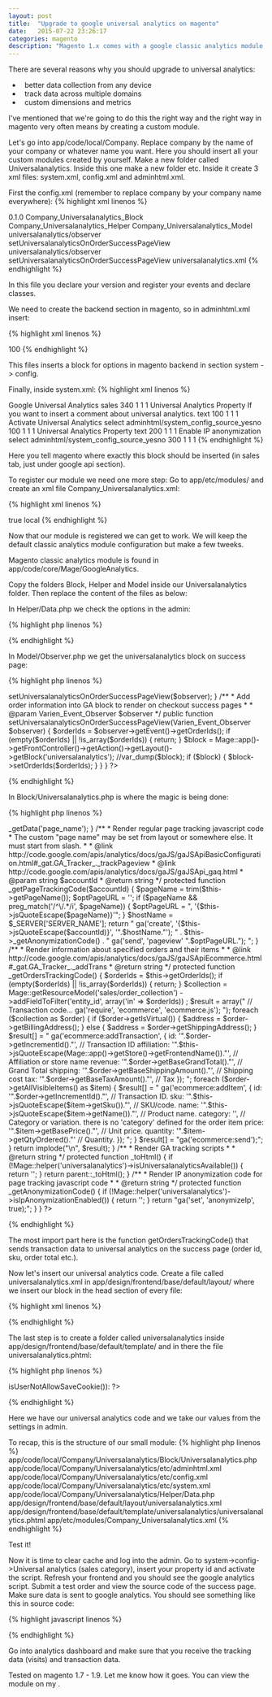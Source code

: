 ```yaml
---
layout: post
title:  "Upgrade to google universal analytics on magento"
date:   2015-07-22 23:26:17
categories: magento
description: "Magento 1.x comes with a google classic analytics module, which is cool. But the new standard is universal analytics. Here is how to upgrade, the right way."
---
```

There are several reasons why you should upgrade to universal analytics: 

<ul class="cool-bullet lists">
<li>&nbsp; better data collection from any device</li>
<li>&nbsp; track data across multiple domains</li>
<li>&nbsp; custom dimensions and metrics</li>
</ul>

I've mentioned that we're going to do this the right way and the right way in magento very often means by creating a custom module.

Let's go into <span class="code">app/code/local/Company</span>. Replace company by the name of your company or whatever name you want. Here you should insert all your custom modules created by yourself. Make a new folder called <span class="code">Universalanalytics</span>. Inside this one make a new folder <span class="code">etc</span>. Inside it create 3 xml files: <span class="code">system.xml</span>, <span class="code">config.xml</span> and <span class="code">adminhtml.xml</span>.

First the config.xml (remember to replace company by your company name everywhere):
{% highlight xml linenos %}
<?xml version="1.0"?>
<config>
	<modules>
		<Company_Universalanalytics>
			<version>0.1.0</version>
		</Company_Universalanalytics>
	</modules>
	<global>
		<blocks>
			<universalanalytics>
				<class>Company_Universalanalytics_Block</class>
			</universalanalytics>
		</blocks>
		<helpers>
			<universalanalytics>
				<class>Company_Universalanalytics_Helper</class>
			</universalanalytics>
		</helpers>
		<models>
			<universalanalytics>
				<class>Company_Universalanalytics_Model</class>
			</universalanalytics>
		</models>
	</global>
	<frontend>
		<events>
            <checkout_onepage_controller_success_action>
                <observers>
                    <universalanalytics_order_success>
                        <class>universalanalytics/observer</class>
                        <method>setUniversalanalyticsOnOrderSuccessPageView</method>
                    </universalanalytics_order_success>
                </observers>
            </checkout_onepage_controller_success_action>
            <checkout_multishipping_controller_success_action>
                <observers>
                    <universalanalytics_order_success>
                        <class>universalanalytics/observer</class>
                        <method>setUniversalanalyticsOnOrderSuccessPageView</method>
                    </universalanalytics_order_success>
                </observers>
            </checkout_multishipping_controller_success_action>
        </events>
		<layout>
			<updates>
				<universalanalytics>
					<file>universalanalytics.xml</file>
				</universalanalytics>
			</updates>
		</layout>
	</frontend>
</config>
{% endhighlight %}

In this file you declare your version and register your events and declare classes.

We need to create the backend section in magento, so in <span class="code">adminhtml.xml</span> insert:

{% highlight xml linenos %}
<?xml version="1.0"?>
<config>
  <acl>
    <resources>
      <admin>
        <children>
          <system>
            <children>
              <config>
                <children>
                  <universalanalytics translate="title">
                    <title>Google Universal Analytics</title>
                    <sort_order>100</sort_order>
                  </universalanalytics>
                </children>
              </config>
            </children>
          </system>
        </children>
      </admin>
    </resources>
  </acl>
</config>
{% endhighlight %}

This files inserts a block for options in magento backend in section system -> config.

Finally, inside <span class="code">system.xml</span>:
{% highlight xml linenos %}
<?xml version="1.0"?>
<config>
  <sections>
    <universalanalytics translate="label">
      <label>Google Universal Analytics</label>
      <tab>sales</tab>
      <sort_order>340</sort_order>
      <show_in_default>1</show_in_default>
       <show_in_website>1</show_in_website>
      <show_in_store>1</show_in_store>
      <groups>
        <universalanalytics translate="label">
          <label>Universal Analytics Property</label>
          <comment>If you want to insert a comment about universal analytics.</comment>
          <frontend_type>text</frontend_type>
          <sort_order>100</sort_order>
          <show_in_default>1</show_in_default>
          <show_in_website>1</show_in_website>
		  <show_in_store>1</show_in_store>
          <fields>
	        <active translate="label">
              <label>Activate Universal Analytics</label>
              <frontend_type>select</frontend_type>
              <source_model>adminhtml/system_config_source_yesno</source_model>
              <sort_order>100</sort_order>
              <show_in_default>1</show_in_default>
              <show_in_website>1</show_in_website>
			  <show_in_store>1</show_in_store>
            </active>
            <account translate="label">
              <label>Universal Analytics Property</label>
              <frontend_type>text</frontend_type>
              <sort_order>200</sort_order>
              <show_in_default>1</show_in_default>
              <show_in_website>1</show_in_website>
			  <show_in_store>1</show_in_store>
            </account>
            <anonymization translate="label">
                <label>Enable IP anonymization</label>
                <frontend_type>select</frontend_type>
                <source_model>adminhtml/system_config_source_yesno</source_model>
                <sort_order>300</sort_order>
                <show_in_default>1</show_in_default>
                <show_in_website>1</show_in_website>
                <show_in_store>1</show_in_store>
            </anonymization>
          </fields>
        </universalanalytics>
      </groups>
    </universalanalytics>
  </sections>
</config>
{% endhighlight %}

Here you tell magento where exactly this block should be inserted (in sales tab, just under google api section).

To register our module we need one more step:
Go to <span class="code">app/etc/modules/</span> and create an xml file <span class="code">Company_Universalanalytics.xml</span>:

{% highlight xml linenos %}
<?xml version="1.0"?>
<config>
	<modules>
		<Company_Universalanalytics>
			<active>true</active>
			<codePool>local</codePool>
		</Company_Universalanalytics>
	</modules>
</config>
{% endhighlight %}

Now that our module is registered we can get to work. We will keep the default classic analytics module configuration but make a few tweeks.

Magento classic analytics module is found in <span class="code">app/code/core/Mage/GoogleAnalytics</span>. 

Copy the folders <span class="code">Block</span>, <span class="code">Helper</span> and <span class="code">Model</span> inside our Universalanalytics folder. Then replace the content of the files as below:

In  <span class="code">Helper/Data.php</span> we check the options in the admin:

{% highlight php linenos %}
<?php
class Company_Universalanalytics_Helper_Data extends Mage_Core_Helper_Abstract
{
    /**
     * Config paths for using throughout the code
     */
    const XML_PATH_ACTIVE        = 'universalanalytics/universalanalytics/active';
    const XML_PATH_ACCOUNT       = 'universalanalytics/universalanalytics/account';
    const XML_PATH_ANONYMIZATION = 'universalanalytics/universalanalytics/anonymization';

    /**
     * Whether GA is ready to use
     *
     * @param mixed $store
     * @return bool
     */
    public function isUniversalanalyticsAvailable($store = null)
    {
        $accountId = Mage::getStoreConfig(self::XML_PATH_ACCOUNT, $store);
        return $accountId && Mage::getStoreConfigFlag(self::XML_PATH_ACTIVE, $store);
    }

    /**
     * Whether GA IP Anonymization is enabled
     *
     * @param null $store
     * @return bool
     */
    public function isIpAnonymizationEnabled($store = null)
    {
        return Mage::getStoreConfigFlag(self::XML_PATH_ANONYMIZATION, $store);
    }
}
?>
{% endhighlight %}

In  <span class="code">Model/Observer.php</span> we get the universalanalytics block on success page:

{% highlight php linenos %}
<?php
class Company_Universalanalytics_Model_Observer
{
    /**
     * Create Google Analytics block for success page view
     *
     * @deprecated after 1.3.2.3 Use setGoogleAnalyticsOnOrderSuccessPageView() method instead
     * @param Varien_Event_Observer $observer
     */
    public function order_success_page_view($observer)
    {
        $this->setUniversalanalyticsOnOrderSuccessPageView($observer);
    }

    /**
     * Add order information into GA block to render on checkout success pages
     *
     * @param Varien_Event_Observer $observer
     */
    public function setUniversalanalyticsOnOrderSuccessPageView(Varien_Event_Observer $observer)
    {
        $orderIds = $observer->getEvent()->getOrderIds();
        if (empty($orderIds) || !is_array($orderIds)) {
            return;
        }
        $block = Mage::app()->getFrontController()->getAction()->getLayout()->getBlock('universalanalytics');
        //var_dump($block);
        if ($block) {
            $block->setOrderIds($orderIds);
        }
    }
}
?>
{% endhighlight %}

In  <span class="code">Block/Universalanalytics.php</span> is where the magic is being done:

{% highlight php linenos %}
<?php
class Company_Universalanalytics_Block_Universalanalytics extends Mage_Core_Block_Template{	
	 
	 /**
     * @deprecated after 1.4.1.1
     * @see self::_getOrdersTrackingCode()
     * @return string
     */
    public function getQuoteOrdersHtml()
    {
        return '';
    }

    /**
     * @deprecated after 1.4.1.1
     * self::_getOrdersTrackingCode()
     * @return string
     */
    public function getOrderHtml()
    {
        return '';
    }

    /**
     * @deprecated after 1.4.1.1
     * @see _toHtml()
     * @return string
     */
    public function getAccount()
    {
        return '';
    }

    /**
     * Get a specific page name (may be customized via layout)
     *
     * @return string|null
     */
    public function getPageName()
    {
        return $this->_getData('page_name');
    }

    /**
     * Render regular page tracking javascript code
     * The custom "page name" may be set from layout or somewhere else. It must start from slash.
     *
     * @link http://code.google.com/apis/analytics/docs/gaJS/gaJSApiBasicConfiguration.html#_gat.GA_Tracker_._trackPageview
     * @link http://code.google.com/apis/analytics/docs/gaJS/gaJSApi_gaq.html
     * @param string $accountId
     * @return string
     */
    protected function _getPageTrackingCode($accountId)
    {
        $pageName   = trim($this->getPageName());
        $optPageURL = '';
        if ($pageName && preg_match('/^\/.*/i', $pageName)) {
            $optPageURL = ", '{$this->jsQuoteEscape($pageName)}'";
        }
        
        $hostName = $_SERVER['SERVER_NAME'];
        
        return "
        	
			ga('create', '{$this->jsQuoteEscape($accountId)}', '".$hostName."');
			" . $this->_getAnonymizationCode() . "
			ga('send', 'pageview' ".$optPageURL.");
			
		";
    }


    /**
     * Render information about specified orders and their items
     *
     * @link http://code.google.com/apis/analytics/docs/gaJS/gaJSApiEcommerce.html#_gat.GA_Tracker_._addTrans
     * @return string
     */
    
    
    protected function _getOrdersTrackingCode()
	{
		
	    $orderIds = $this->getOrderIds();
	    if (empty($orderIds) || !is_array($orderIds)) {
	        return;
	    }
	    $collection = Mage::getResourceModel('sales/order_collection')
	        ->addFieldToFilter('entity_id', array('in' => $orderIds))
	    ;
	    $result = array("
	        // Transaction code...
	        ga('require', 'ecommerce', 'ecommerce.js');
	    ");
	
	    foreach ($collection as $order) {
	        if ($order->getIsVirtual()) {
	            $address = $order->getBillingAddress();
	        } else {
	            $address = $order->getShippingAddress();
	        }
	
	        $result[] = "
	            ga('ecommerce:addTransaction', {
	                id:          '".$order->getIncrementId()."', // Transaction ID
	                affiliation: '".$this->jsQuoteEscape(Mage::app()->getStore()->getFrontendName())."', // Affiliation or store name
	                revenue:     '".$order->getBaseGrandTotal()."', // Grand Total
	                shipping:    '".$order->getBaseShippingAmount()."', // Shipping cost
	                tax:         '".$order->getBaseTaxAmount()."', // Tax
	
	            });
	        ";
	
	        foreach ($order->getAllVisibleItems() as $item) {
	
	            $result[] = "
	            ga('ecommerce:addItem', {
	
	                id:       '".$order->getIncrementId()."', // Transaction ID.
	                sku:      '".$this->jsQuoteEscape($item->getSku())."', // SKU/code.
	                name:     '".$this->jsQuoteEscape($item->getName())."', // Product name.
	                category: '', // Category or variation. there is no 'category' defined for the order item
	                price:    '".$item->getBasePrice()."', // Unit price.
	                quantity: '".$item->getQtyOrdered()."' // Quantity.
	
	            });
	        ";
	
	        }
	        $result[] = "ga('ecommerce:send');";
	    }
	    return implode("\n", $result);
	}

    /**
     * Render GA tracking scripts
     *
     * @return string
     */
    protected function _toHtml()
    {
        if (!Mage::helper('universalanalytics')->isUniversalanalyticsAvailable()) {
            return '';
        }
        return parent::_toHtml();
    }

    /**
     * Render IP anonymization code for page tracking javascript code
     *
     * @return string
     */
    protected function _getAnonymizationCode()
    {
        if (!Mage::helper('universalanalytics')->isIpAnonymizationEnabled()) {
            return '';
        }
        return "ga('set', 'anonymizeIp', true);";
    }
	
}
?>
{% endhighlight %}

The most import part here is the function <span class="code">getOrdersTrackingCode()</span> that sends transaction data to universal analytics on the success page (order id, sku, order total etc.).

Now let's insert our universal analytics code. Create a file called universalanalytics.xml in <span class="code">app/design/frontend/base/default/layout/</span> where we insert our block in the head section of every file:

{% highlight xml linenos %}
<?xml version="1.0" ?>
<layout version="0.1.0">
	<default>
		<reference name="head">
			<block type="universalanalytics/universalanalytics" name="universalanalytics" template="universalanalytics/universalanalytics.phtml" />
		</reference>
	</default>
</layout>
{% endhighlight %}

The last step is to create a folder called universalanalytics inside <span class="code">app/design/frontend/base/default/template/</span> and in there the file <span class="code">universalanalytics.phtml</span>:

{% highlight php linenos %}
<?php 

if (!Mage::helper('core/cookie')->isUserNotAllowSaveCookie()): ?>
<?php $accountId = Mage::getStoreConfig(Company_Universalanalytics_Helper_Data::XML_PATH_ACCOUNT); ?>

<!-- BEGIN UNIVERSAL ANALYTICS -->
<script type="text/javascript">
//<![CDATA[
	
	(function(i,s,o,g,r,a,m){i['GoogleAnalyticsObject']=r;i[r]=i[r]||function(){
	(i[r].q=i[r].q||[]).push(arguments)},i[r].l=1*new Date();a=s.createElement(o),
	m=s.getElementsByTagName(o)[0];a.async=1;a.src=g;m.parentNode.insertBefore(a,m)
	})(window,document,'script','//www.google-analytics.com/analytics.js','ga');
	
	<?php echo $this->_getPageTrackingCode($accountId) ?>
    <?php echo $this->_getOrdersTrackingCode() ?>


//]]>
</script>
<!-- END UNIVERSAL ANALYTICS -->
<?php endif; ?>
{% endhighlight %}

Here we have our universal analytics code and we take our values from the settings in admin. 

To recap, this is the structure of our small module:
{% highlight php linenos %}
app/code/local/Company/Universalanalytics/Block/Universalanalytics.php
app/code/local/Company/Universalanalytics/etc/adminhtml.xml
app/code/local/Company/Universalanalytics/etc/config.xml
app/code/local/Company/Universalanalytics/etc/system.xml
app/code/local/Company/Universalanalytics/Helper/Data.php
app/design/frontend/base/default/layout/universalanalytics.xml
app/design/frontend/base/default/template/universalanalytics/universalanalytics.phtml
app/etc/modules/Company_Universalanalytics.xml
{% endhighlight %}

Test it!

Now it is time to clear cache and log into the admin. Go to system->config->Universal analytics (sales category), insert your property id and activate the script. Refresh your frontend and you should see the google analytics script. Submit a test order and view the source code of the success page. Make sure data is sent to google analytics. You should see something like this in source code:

{% highlight javascript linenos %}
<!-- BEGIN UNIVERSAL ANALYTICS -->
<script type="text/javascript">
//<![CDATA[
	
	(function(i,s,o,g,r,a,m){i['GoogleAnalyticsObject']=r;i[r]=i[r]||function(){
	(i[r].q=i[r].q||[]).push(arguments)},i[r].l=1*new Date();a=s.createElement(o),
	m=s.getElementsByTagName(o)[0];a.async=1;a.src=g;m.parentNode.insertBefore(a,m)
	})(window,document,'script','//www.google-analytics.com/analytics.js','ga');
	
	
        	
			ga('create', 'UA-xxxxxxx-x', 'www.your-site.com');
			
			ga('send', 'pageview' );
			
		    
	        // Transaction code...
	        ga('require', 'ecommerce', 'ecommerce.js');
	    

	            ga('ecommerce:addTransaction', {
	                id:          '101112058', // Transaction ID
	                affiliation: 'Website name', // Affiliation or store name
	                revenue:     '7.9400', // Grand Total
	                shipping:    '3.3000', // Shipping cost
	                tax:         '1.3200', // Tax
	
	            });
	        

	            ga('ecommerce:addItem', {
	
	                id:       '100112058', // Transaction ID.
	                sku:      '1114597', // SKU/code.
	                name:     'Cool product', // Product name.
	                category: '', // Category or variation. there is no 'category' defined for the order item
	                price:    '3.3200', // Unit price.
	                quantity: '1.0000' // Quantity.
	
	            });
	        
ga('ecommerce:send');

//]]>
</script>
<!-- END UNIVERSAL ANALYTICS -->
{% endhighlight %}

Go into analytics dashboard and make sure that you receive the tracking data (visits) and transaction data.

Tested on magento 1.7 - 1.9. Let me know how it goes. You can view the module on my 
<a href="https://github.com/ClaudiuCreanga/" title="Github" target="_blank">
	<i class="fa fa-github-alt"></i>
</a>.
